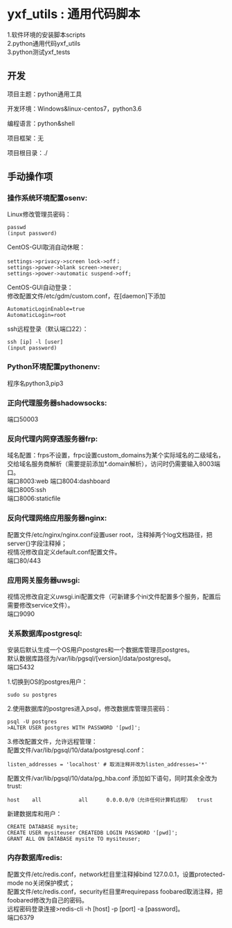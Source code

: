 yxf_utils : 通用代码脚本
=========================================================

1.软件环境的安装脚本scripts  
2.python通用代码yxf_utils  
3.python测试yxf_tests  

## 开发

项目主题：python通用工具

开发环境：Windows&linux-centos7，python3.6

编程语言：python&shell

项目框架：无

项目根目录：./

## 手动操作项

### 操作系统环境配置osenv:
Linux修改管理员密码：  
	
	passwd
	(input password)

CentOS-GUI取消自动休眠：  

	settings->privacy->screen lock->off；
	settings->power->blank screen->never;
	settings->power->automatic suspend->off;  

CentOS-GUI自动登录：  
修改配置文件/etc/gdm/custom.conf，在[daemon]下添加  

	AutomaticLoginEnable=true
	AutomaticLogin=root

ssh远程登录（默认端口22）：  

	ssh [ip] -l [user]
	(input password)

### Python环境配置pythonenv:
程序名python3,pip3  

### 正向代理服务器shadowsocks: 
端口50003  

### 反向代理内网穿透服务器frp:
域名配置：frps不设置，frpc设置custom_domains为某个实际域名的二级域名，交给域名服务商解析（需要提前添加*.domain解析），访问时仍需要输入8003端口。  
端口8003:web
端口8004:dashboard  
端口8005:ssh  
端口8006:staticfile   

### 反向代理网络应用服务器nginx:
配置文件/etc/nginx/nginx.conf设置user root，注释掉两个log文档路径，把server{}字段注释掉；  
视情况修改自定义default.conf配置文件。  
端口80/443  

### 应用网关服务器uwsgi:
视情况修改自定义uwsgi.ini配置文件（可新建多个ini文件配置多个服务，配置后需要修改service文件）。  
端口9090  

### 关系数据库postgresql:
安装后默认生成一个OS用户postgres和一个数据库管理员postgres。  
默认数据库路径为/var/lib/pgsql/[version]/data/postgresql。  
端口5432  

1.切换到OS的postgres用户：   
 
	sudo su postgres  
	
2.使用数据库的postgres进入psql，修改数据库管理员密码：  

	psql -U postgres  
	>ALTER USER postgres WITH PASSWORD '[pwd]';  

3.修改配置文件，允许远程管理：  
配置文件/var/lib/pgsql/10/data/postgresql.conf：   
 
	listen_addresses = 'localhost' # 取消注释并改为listen_addresses='*'   
	
配置文件/var/lib/pgsql/10/data/pg_hba.conf 添加如下语句，同时其余全改为trust:  

	host    all            all      0.0.0.0/0（允许任何计算机远程）  trust  

新建数据库和用户：  

	CREATE DATABASE mysite;  
	CREATE USER mysiteuser CREATEDB LOGIN PASSWORD '[pwd]';  
	GRANT ALL ON DATABASE mysite TO mysiteuser;  

### 内存数据库redis:	
配置文件/etc/redis.conf，network栏目里注释掉bind 127.0.0.1，设置protected-mode no关闭保护模式；  
配置文件/etc/redis.conf，security栏目里#requirepass foobared取消注释，把foobared修改为自己的密码。  
远程密码登录连接>redis-cli -h [host] -p [port] -a [password]。  
端口6379  
